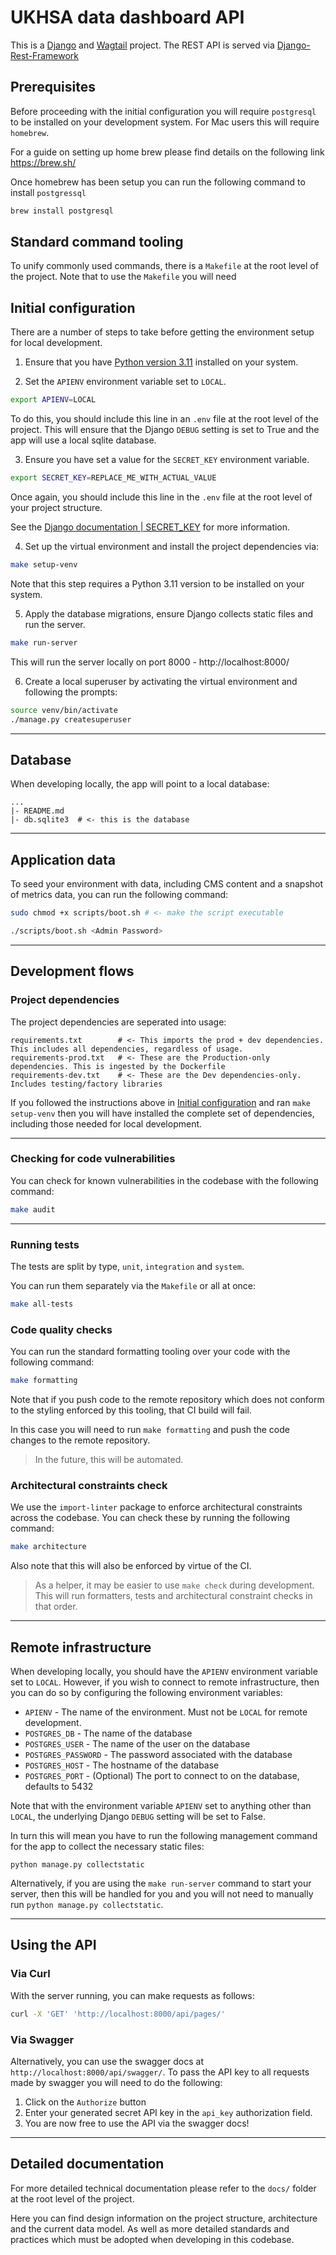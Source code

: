 # UKHSA data dashboard API

This is a [Django](https://www.djangoproject.com/) 
and [Wagtail](https://docs.wagtail.org/en/stable/getting_started/index.html) project. 
The REST API is served via [Django-Rest-Framework](https://www.django-rest-framework.org/)

## Prerequisites

Before proceeding with the initial configuration you will require `postgresql` to be installed
on your development system. For Mac users this will require `homebrew`.

For a guide on setting up home brew please find details on the following link https://brew.sh/

Once homebrew has been setup you can run the following command to install `postgressql`

```bash
brew install postgresql
```

## Standard command tooling

To unify commonly used commands, there is a `Makefile` at the root level of the project.
Note that to use the `Makefile` you will need 

## Initial configuration

There are a number of steps to take before getting the environment setup for local development.

1. Ensure that you have [Python version 3.11](https://www.python.org/downloads/) installed on your system.

2. Set the `APIENV` environment variable set to `LOCAL`. 
```bash
export APIENV=LOCAL
```
To do this, you should include this line in an `.env` file at the root level of the project.
This will ensure that the Django `DEBUG` setting is set to True and the app will use a local sqlite database.


3. Ensure you have set a value for the `SECRET_KEY` environment variable.
```bash
export SECRET_KEY=REPLACE_ME_WITH_ACTUAL_VALUE
```
Once again, you should include this line in the `.env` file at the root level of your project structure.

See the [Django documentation | SECRET_KEY](https://docs.djangoproject.com/en/4.2/ref/settings/#secret-key) for more information.

4. Set up the virtual environment and install the project dependencies via:
```bash
make setup-venv
```

Note that this step requires a Python 3.11 version to be installed on your system.

5. Apply the database migrations, ensure Django collects static files and run the server.
```bash
make run-server
```
This will run the server locally on port 8000 - http://localhost:8000/

6. Create a local superuser by activating the virtual environment and following the prompts:
```bash
source venv/bin/activate
./manage.py createsuperuser
```

---

## Database

When developing locally, the app will point to a local database:

```
...
|- README.md
|- db.sqlite3  # <- this is the database
```

---

## Application data

To seed your environment with data, including CMS content and a snapshot of metrics data, 
you can run the following command:

```bash
sudo chmod +x scripts/boot.sh # <- make the script executable

./scripts/boot.sh <Admin Password>
```

---

## Development flows

### Project dependencies

The project dependencies are seperated into usage:
```
requirements.txt        # <- This imports the prod + dev dependencies. This includes all dependencies, regardless of usage.
requirements-prod.txt   # <- These are the Production-only dependencies. This is ingested by the Dockerfile
requirements-dev.txt    # <- These are the Dev dependencies-only. Includes testing/factory libraries
```

If you followed the instructions above in [Initial configuration](#initial-configuration) 
and ran `make setup-venv` then you will have installed the complete set of dependencies, 
including those needed for local development.

---

### Checking for code vulnerabilities

You can check for known vulnerabilities in the codebase with the following command:
```bash
make audit
```

---

### Running tests

The tests are split by type, `unit`, `integration` and `system`.

You can run them separately via the `Makefile` or all at once:

```bash
make all-tests
```

### Code quality checks

You can run the standard formatting tooling over your code with the following command:

```bash
make formatting
```

Note that if you push code to the remote repository which does not conform to the styling enforced by this tooling, 
that CI build will fail.

In this case you will need to run `make formatting` and push the code changes to the remote repository.

> In the future, this will be automated.

### Architectural constraints check

We use the `import-linter` package to enforce architectural constraints across the codebase.
You can check these by running the following command:

```bash
make architecture
```

Also note that this will also be enforced by virtue of the CI.

>As a helper, it may be easier to use `make check` during development. 
This will run formatters, tests and architectural constraint checks in that order.

---

## Remote infrastructure

When developing locally, you should have the `APIENV` environment variable set to `LOCAL`.
However, if you wish to connect to remote infrastructure, then you can do so by configuring 
the following environment variables:

- `APIENV` - The name of the environment. Must not be `LOCAL` for remote development.
- `POSTGRES_DB` - The name of the database
- `POSTGRES_USER` - The name of the user on the database
- `POSTGRES_PASSWORD` - The password associated with the database
- `POSTGRES_HOST` - The hostname of the database
- `POSTGRES_PORT` - (Optional) The port to connect to on the database, defaults to 5432

Note that with the environment variable `APIENV` set to anything other than `LOCAL`, 
the underlying Django `DEBUG` setting will be set to False.

In turn this will mean you have to run the following management command 
for the app to collect the necessary static files:

```
python manage.py collectstatic
```

Alternatively, if you are using the `make run-server` command to start your server, 
then this will be handled for you and you will not need to manually run `python manage.py collectstatic`.

---

## Using the API

### Via Curl

With the server running, you can make requests as follows:

```bash
curl -X 'GET' 'http://localhost:8000/api/pages/'
```

### Via Swagger

Alternatively, you can use the swagger docs at `http://localhost:8000/api/swagger/`.
To pass the API key to all requests made by swagger you will need to do the following:
1. Click on the `Authorize` button
2. Enter your generated secret API key in the `api_key` authorization field.
3. You are now free to use the API via the swagger docs!

---

## Detailed documentation

For more detailed technical documentation please refer to the `docs/` folder at the 
root level of the project. 

Here you can find design information on the project structure, architecture and the current data model.
As well as more detailed standards and practices which must be adopted when developing in this codebase.

